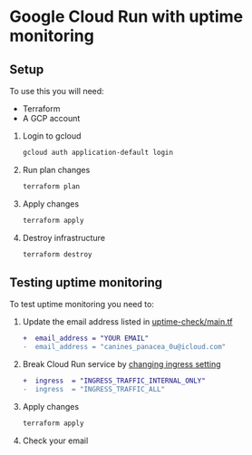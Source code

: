 # Google Cloud Run with uptime monitoring

## Setup

To use this you will need:
- Terraform
- A GCP account

1. Login to gcloud
   ```bash
   gcloud auth application-default login 
   ```
2. Run plan changes
   ```bash
   terraform plan
   ```
3. Apply changes
   ```bash
   terraform apply
   ```
4. Destroy infrastructure
   ```bash
   terraform destroy
   ```

## Testing uptime monitoring

To test uptime monitoring you need to:

1. Update the email address listed in [uptime-check/main.tf](./uptime-check/main.tf#L67)
   ```diff
   +  email_address = "YOUR EMAIL"
   -  email_address = "canines_panacea_0u@icloud.com"
   ```
2. Break Cloud Run service by [changing ingress setting](./cloud-run/main.tf#L10)
    ```diff
   +  ingress  = "INGRESS_TRAFFIC_INTERNAL_ONLY"
   -  ingress  = "INGRESS_TRAFFIC_ALL"
   ```  
3. Apply changes
   ```bash
   terraform apply
   ```
4. Check your email
